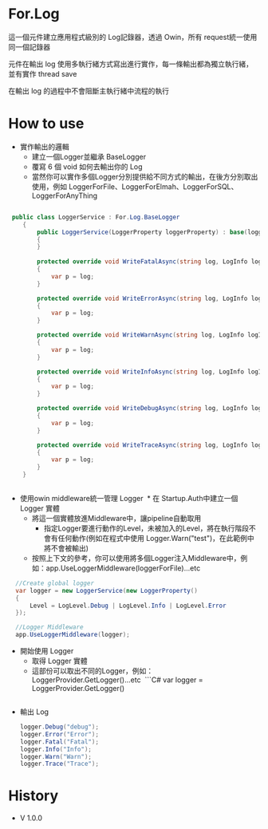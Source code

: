 # For.Log
這一個元件建立應用程式級別的 Log記錄器，透過 Owin，所有 request統一使用同一個記錄器

元件在輸出 log 使用多執行緒方式寫出進行實作，每一條輸出都為獨立執行緒，並有實作 thread save

在輸出 log 的過程中不會阻斷主執行緒中流程的執行

# How to use

* 實作輸出的邏輯
  * 建立一個Logger並繼承 BaseLogger
  * 覆寫 6 個 void 如何去輸出你的 Log
  * 當然你可以實作多個Logger分別提供給不同方式的輸出，在後方分別取出使用，例如 LoggerForFile、LoggerForElmah、LoggerForSQL、LoggerForAnyThing
```C#

 public class LoggerService : For.Log.BaseLogger
    {
        public LoggerService(LoggerProperty loggerProperty) : base(loggerProperty)
        {
        }
        
        protected override void WriteFatalAsync(string log, LogInfo logInfo)
        {
            var p = log;
        }

        protected override void WriteErrorAsync(string log, LogInfo logInfo)
        {
            var p = log;
        }

        protected override void WriteWarnAsync(string log, LogInfo logInfo)
        {
            var p = log;
        }

        protected override void WriteInfoAsync(string log, LogInfo logInfo)
        {
            var p = log;
        }

        protected override void WriteDebugAsync(string log, LogInfo logInfo)
        {
            var p = log;
        }

        protected override void WriteTraceAsync(string log, LogInfo logInfo)
        {
            var p = log;
        }
    }
    
```
* 使用owin middleware統一管理 Logger
  * 在 Startup.Auth中建立一個 Logger 實體
  * 將這一個實體放進Middleware中，讓pipeline自動取用
    * 指定Logger要進行動作的Level，未被加入的Level，將在執行階段不會有任何動作(例如在程式中使用 Logger.Warn("test")，在此範例中將不會被輸出)
  * 按照上下文的參考，你可以使用將多個Logger注入Middleware中，例如：app.UseLoggerMiddleware(loggerForFile)...etc
    
```C#
  //Create global logger
  var logger = new LoggerService(new LoggerProperty()
  {
      Level = LogLevel.Debug | LogLevel.Info | LogLevel.Error
  });

  //Logger Middleware
  app.UseLoggerMiddleware(logger);
```

* 開始使用 Logger
  * 取得 Logger 實體
  * 這部份可以取出不同的Logger，例如：LoggerProvider<LoggerForFile>.GetLogger()...etc
  ```C#
  var logger = LoggerProvider<LoggerService>.GetLogger()
  ```
* 輸出 Log
  ```C#
  logger.Debug("debug");
  logger.Error("Error");
  logger.Fatal("Fatal");
  logger.Info("Info");
  logger.Warn("Warn");
  logger.Trace("Trace");
  ```

# History
* V 1.0.0
